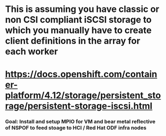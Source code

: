 # This is assuming you have classic or non CSI compliant iSCSI storage to which you manually have to create client definitions in the array for each worker
#  https://docs.openshift.com/container-platform/4.12/storage/persistent_storage/persistent-storage-iscsi.html

### Goal:  Install and setup MPIO for VM and bear metal reflective of NSPOF to feed stoage to HCI / Red Hat ODF infra nodes
